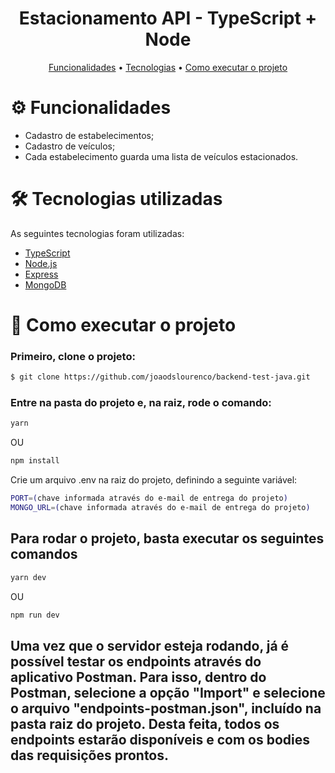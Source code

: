 <h1 align="center">Estacionamento API - TypeScript + Node</h1>

<p align="center">
  <a href="#-funcionalidades">Funcionalidades</a> •
  <a href="#-tecnologias-utilizadas">Tecnologias</a> •
  <a href="#-como-executar-o-projeto"> 
Como executar o projeto </a>
</p>

# ⚙️ Funcionalidades

- Cadastro de estabelecimentos;
- Cadastro de veículos;
- Cada estabelecimento guarda uma lista de veículos estacionados.

# 🛠️ Tecnologias utilizadas

As seguintes tecnologias foram utilizadas:

- [TypeScript](https://www.typescriptlang.org/)
- [Node.js](https://nodejs.org/en/)
- [Express](https://expressjs.com/pt-br/)
- [MongoDB](https://www.mongodb.com/pt-br)

# 🚀 Como executar o projeto
### Primeiro, clone o projeto:
```bash
$ git clone https://github.com/joaodslourenco/backend-test-java.git
```

### Entre na pasta do projeto e, na raiz, rode o comando:
```bash
yarn 
```
OU
```bash
npm install
```

Crie um arquivo .env na raiz do projeto, definindo a seguinte variável:

```bash
PORT=(chave informada através do e-mail de entrega do projeto)
MONGO_URL=(chave informada através do e-mail de entrega do projeto)
```

## Para rodar o projeto, basta executar os seguintes comandos

```bash
yarn dev
```
OU
```bash
npm run dev
```

## Uma vez que o servidor esteja rodando, já é possível testar os endpoints através do aplicativo Postman. Para isso, dentro do Postman, selecione a opção "Import" e selecione o arquivo "endpoints-postman.json", incluído na pasta raiz do projeto. Desta feita, todos os endpoints estarão disponíveis e com os bodies das requisições prontos.
